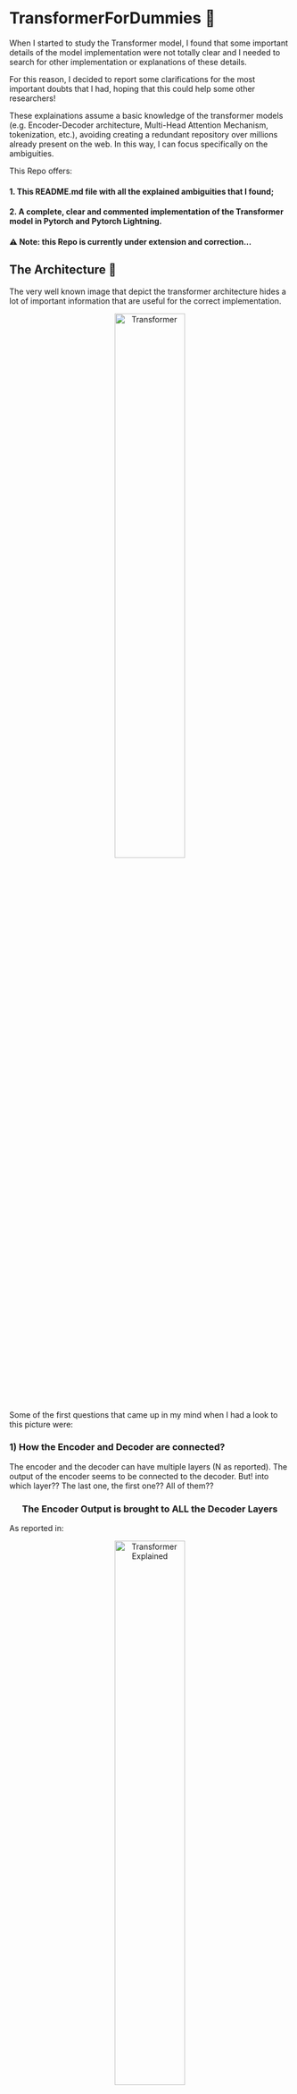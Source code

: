# TransformerForDummies :rocket:
When I started to study the Transformer model, I found that some important details of the model implementation were not totally clear 
and I needed to search for other implementation or explanations of these details. 

For this reason, I decided to report some clarifications for the most important doubts that I had, hoping that this could help some other researchers!

These explainations assume a basic knowledge of the transformer models (e.g. Encoder-Decoder architecture, Multi-Head Attention Mechanism, tokenization, etc.),
avoiding creating a redundant repository over millions already present on the web. In this way, I can focus specifically on the ambiguities.

This Repo offers:

#### 1. This README.md file with all the explained ambiguities that I found;
#### 2. A complete, clear and commented implementation of the Transformer model in Pytorch and Pytorch Lightning.

#### :warning: Note: this Repo is currently under extension and correction...
## The Architecture :tada: 
The very well known image that depict the transformer architecture hides a lot of important information that are useful for the correct implementation.
<p align="center">
<img src="./assets/Transformer_architecture.png" alt="Transformer" width="50%"/>
</p>

Some of the first questions that came up in my mind when I had a look to this picture were:
### 1) **How the Encoder and Decoder are connected?**

The encoder and the decoder can have multiple layers (N as reported). The output of the encoder seems to be connected to the decoder. 
But! into which layer?? The last one, the first one?? All of them??

### <center>**The Encoder Output is brought to ALL the Decoder Layers**</center>
As reported in:

<p align="center">
<img src="./assets/transformer_explained.png" alt="Transformer Explained" width="50%"/>
</p>

Picture taken by (https://www.truefoundry.com/blog/transformer-architecture)

### 2) **How the Encoder's output is connected to the 'Multi-Head Attention of the Decoder'?**
Every attention block has three inputs that should be the Query, Key and Value. Which one is what??

###  <p align=center>**The Keys and the Values come from the Encoder, the Queries come from the last sublayer of the decoder.**</p>

<p align="center">
<img src="./assets/answer_2.jpg" alt="Paragraph" width="35%"/>
</p>

Both the above answers could be extracted with a bit of interpretation from:
<p align="center">
<img src="./assets/paragraph_1.jpg" alt="Paragraph" width="70%"/>
</p>
Notice the phrase: 

*This allows every position in the decoder to attend over all the positions in the input sequence*, this sentence will also useful later.


### 3) **What's the difference among the three different attention blocks?**

In the rest of the README we'll call:
- **Self-Attention block** of the encoder: the attention block of the encoder (of course :) )
- **Masked-Self-Attention block** of the decoder: you got it!
- **Cross-Attention block**: the block where encoder is connected to the decoder.

Later a more detailed answer!

## The Masks :collision:

I admit that I struggled a bit to understand well how the masking is used into this model, mainly because a looot of things are given for granted,
and appear clear and obvious only when you start to implement things and problems come up.

### 1) **How the mask is included in the Masked-Self-Attention block of the decoder?**

### The Look-Ahead/Causal Mask

First of all, I would have named the "Look Ahead Mask" as "DON'T Look Ahead Mask".
This mask is used for the decoder to allow the computation of the attention only backward in the sentence. 

Yes, it has sense, but why?? Well, because at the inference time, the decoder will act in auto-regressive manner, 
that means that it only has the encoder input as complete sentence, and the decoder should generate a word at time during inference.
Hence, only using the already generated words. For this reason, we need to force at the training time to learn to predict the ground-truth output sentence without looking at the next words, otherwise that's cheating!

Here we report the shape of the "Don't look ahead mask" also called "Causal Mask":
$M^C \in \mathbb{R}^{L x L}$

$$M^C = \begin{bmatrix} 
0 & -inf & -inf &  -inf & -inf &  -inf  \\\
0 & 0 & -inf & -inf & -inf & -inf \\\
0 & 0 & 0 & -inf & -inf & -inf \\\
0 & 0 & 0 & 0 & -inf & -inf \\\
0 & 0 & 0 & 0 & 0 & -inf \\\
0 & 0 & 0 & 0 & 0 & 0 
\end{bmatrix}
$$

Notice that size of the mask is $L \times L$ that is the lenght of the sentence. 

The matrix is composed by zeros and $-inf$, we'll see in a moment why.

### **The computation of the masked attention is then**:


$$
    Attention(Q, K, V) = softmax\bigg(\frac{QK^{T}}{\sqrt{d_k}} + M^C\bigg)V
$$

Notice the mask is inside the softmax function.

This is done because if we consider $Q \in \mathbb{R}^{L \times 1}, K \in \mathbb{R}^{L \times 1}, V \in \mathbb{R}^{L \times 1}$. We would have $QK^{T} \in \mathbb{R}^{L \times L}$

Now, **the softmax function is applied row-wise**, this is just because the later multiplication with $V$ is on the right-hand side.

Remind that $softmax(x_i) = \frac{e^{x_i}}{\sum_i e^{x_i}}$, where the $x_i$ is in a set $X = {x_1, x_2, ..., x_n}$, this function just reweights the value to be summed to 1.

Hence, when the value is $-inf$ the softmax gives a weight of $0$ that means "don't consider this value".

With an example everything is always clearer!

$$Q = K = V = \begin{bmatrix}1 \\\
2 \\\
3 \\\
4 \\\
5 \\\
6 \end{bmatrix} \in \mathbb{R}^{L \times 1}, L = 6
$$

$$QK^{T} = \begin{bmatrix} 1 \\\
2 \\\
3 \\\
4 \\\
5 \\\
6 \end{bmatrix} * \begin{bmatrix} 1 & 2 & 3 & 4 & 5 & 6 \end{bmatrix} \\
= \begin{bmatrix} 1 & 2 & 3 & 4 & 5 & 6 \\\ 
2 & 4 & 6 & 8 & 10 & 12 \\\
3 & 6 & 9 & 12 & 15 & 18 \\\
4 & 8 & 12 & 16 & 20 & 24  \\\ 
5 & 10 & 15 & 20 & 25 & 30\\\
6 & 12 & 18 & 24 & 30 & 36 
\end{bmatrix}$$

That of course is simmetric. Moreover, we have that $QK^{T} = \frac{QK^{T}}{\sqrt{d_k}}$ where $d_k$ is just the dimension of the single vector that in our example is just 1.

$$\frac{QK^{T}}{\sqrt{d_k}} = \begin{bmatrix} 1 & 2 & 3 & 4 & 5 & 6 \\\ 
2 & 4 & 6 & 8 & 10 & 12 \\\
3 & 6 & 9 & 12 & 15 & 18 \\\
4 & 8 & 12 & 16 & 20 & 24  \\\ 
5 & 10 & 15 & 20 & 25 & 30\\\
6 & 12 & 18 & 24 & 30 & 36 
\end{bmatrix}$$

$$\frac{QK^{T}}{\sqrt{d_k}} + M^C = \begin{bmatrix} 
1 & -inf & -inf & -inf & -inf &  -inf  \\\
2 & 4 & -inf & -inf & -inf & -inf \\\
3 & 6 & 9 & -inf & -inf & -inf \\\
4 & 8 & 12 & 16 & -inf &  -inf\\\
5 & 10 & 15 & 20 & 25 & -inf  \\\
6 & 12 & 18 & 24 & 30 & 36 
\end{bmatrix}$$

Now we need to apply the **softmax function ROW-WISE**. Why row-wise? because remember that we are using column vectors:
$Q = K = V \in \mathbb{R}^{L \times 1}$ for this reason after the softmax we have $softmax(\frac{QK^T}{\sqrt{d_k}}) \in \mathbb{R}^{L \times L}$ that multiplied by $V \in \mathbb{R}^{L \times 1}$ we have a new column vector $A \in \mathbb{R}^{L \times 1}$ ( $(L \times L)\ times (L \times 1) = L \times (L \times L) \times 1 = L \times 1$ )


### ACHTUNG :anger:

#### 1. The softmax function is numerical unstable for $-inf$. For this reason, we need to modify $-inf$ values in a VERY HIGH NEGATIVE VALUE like -1E15;
#### 2. The softmax function is applied "for each rows"! But remember how Pytorch handles the dimensions!

This could be trivial for the practitioners but it's important to explicate everything (the repo it's called **_TransformerForDummies_** after all :D)

First of all, remember what the "dimensions" mean in the pytorch: dim = 0, means that you are indexing through the rows! dim = 1 means that you are indexing through the columns. 

<p align="center">
<img src="./assets/tensor.jpg" alt="Transformer Explained" width="70%"/>
</p>

However, the Pytorch documentation of the softmax function reports:
<p align="center">
<img src="./assets/softmax.png" alt="Transformer Explained" width="90%"/>
</p>

That in this case means that every rows will be "collapsed" independently to compute the softmax.
Hence, after the:

```python
values = torch.softmax(values, dim=-1)
```
Using the last dimension! That in our case will be all the whole rows!

We'll have:

$$
    Softmax\bigg(\frac{QK^{T}}{\sqrt{d_k}} + M^C\bigg) = \begin{bmatrix} 
1.0000e+00 & 0 & 0 & 0 & 0 &  0  \\\
1.1920e-01 & 8.8080e-01 & 0 & 0 & 0 & 0\\\
2.3556e-03 & 4.7314e-02 & 9.5033e-01 & 0 & 0 & 0\\\
6.0317e-06 & 3.2932e-04 & 1.7980e-02 & 9.8168e-01 & 0 &  0 \\\
2.0473e-09 & 3.0384e-07 & 4.5094e-05 & 6.6925e-03 & 9.9326e-01 & 0  \\\
9.3344e-14 & 3.7658e-11 & 1.5192e-08 & 6.1290e-06 &  2.4726e-03 & 9.9752e-01
\end{bmatrix}
$$

The sum "for each row" is always 1.0, try to believe!

Finally, we can compute the output values of the attention mechanism:

$$Softmax\bigg(\frac{QK^{T}}{\sqrt{d_k}} + M^C\bigg)V = \begin{bmatrix} 
1.0000e+00 & 0 & 0 & 0 & 0 &  0  \\\
1.1920e-01 & 8.8080e-01 & 0 & 0 & 0 & 0\\\
2.3556e-03 & 4.7314e-02 & 9.5033e-01 & 0 & 0 & 0\\\
6.0317e-06 & 3.2932e-04 & 1.7980e-02 & 9.8168e-01 & 0 &  0 \\\
2.0473e-09 & 3.0384e-07 & 4.5094e-05 & 6.6925e-03 & 9.9326e-01 & 0  \\\
9.3344e-14 & 3.7658e-11 & 1.5192e-08 & 6.1290e-06 &  2.4726e-03 & 9.9752e-01
\end{bmatrix} * \begin{bmatrix} 1 \\\ 2 \\\ 3 \\\ 4 \\\ 5 \\\ 6\end{bmatrix}$$

The results is:

$$Attention(Q, V, K) = \begin{bmatrix}
    1.0\\\
    1.8808 \\\
    2.9480 \\\
    3.9813 \\\
    4.9932 \\\
    5.9975
    \end{bmatrix}$$

This new vector represents a weighted combination of the values of $V$, in fact the first component consider only the first value, the second component is the weighted sum of the first two components, and so on...


### The Padding Mask

The padding mask could seem trivial at first sight, but it has its own quibbles. First reason on why it is necessary: **Not all the sentences have the same lenght!**

We:
- **Add padding tokens to bring all the sentences to have the same lenght;**
- **Create a mask that "block" the softmax function to consider this token that are uninformative.**

## The Padding Mask: requires a paragraph for itself... :fire:
### 1) What if I do not want to use multiple sentences?? (BATCH SIZE = 1)?

### ***<p align=center>In this case we don't need a padding mask</p>***

### 2) Wait? But the encoder's input and the decoder's input can have different lenghts? What about the padding then?

### ***<p align=center>The two inputs can have a different lenghts. </p>***

Let's assume that we have the batch size equals to 1, the encoder output is $X \in \mathbb{R}^{L_1 \times E}$ and the input of the decoder is $Y \in \mathbb{R}^{L_2 \times E}$ (the same dimensionality of the input of the decoder is reported till the point of the conjuction of the two, that is the "Cross-Attention"), where $L_1$ is the lenght of the sentence in the encoder, $L_2$ is the lenght of the sentence in the decoder, $E$ is the embedding size.

First of all, the $E$ should be the same for the encoder and the decoder, if it is not obvious now, it will be in a second.

About the two sequence lenght instead, we remind from the answer 2, that the decoder offers the query to the attention, the encoder the keys and the values instead. Hence, $Q \in \mathbb{R}^{L_2 \times E}, K \in \mathbb{R}^{L_1 \times E}, V \in \mathbb{R}^{L_1 \times E}$

$$\frac{QK^{T}}{\sqrt{|E|}} \in \mathbb{R}^{(L_2 \times E) \times (E \times L_1)} = \mathbb{R}^{L_2 \times L_1}$$

This first explains why the embedding size should be equal for the both encoder and the decoder (basic linear algebra).

Then, after the attention computation:

$$softmax(\frac{Q_{d}K_{e}^{T}}{\sqrt{|E|}})V_{e} \in \mathbb{R}^{(L_2 \times L_1) \times (L_1 \times E)} = \mathbb{R}^{L_2 \times E}$$

where the pedices $e$ and $d$ denote the encoder and the decoder respectively, since we're talking about the Cross-Attention block.
So,
### ***<p align=center>In this case the decoder's output will have the same decoder's input lenght. </p>***

From a practical point of view though, we need to understand when have different lenghts is convenient, necessary or else:
- *Training*: 
  - during the training the batch size is larger than 1, so the padding *IS NECESSARY*.
  - It theory it is also possible to create batches for the encoder and the decoder of different lenghts (sequence lenghts, not the batch size of course). This can be annoying from the implementative point of view, but it could be convenient if there is a large difference in the lenghts of the sequences between the two languages (if we consider a translation task)
  - In practise during the training, the dataloader is often implemented using the same lenghts for the encoder's and decoder's inputs
- *Inference*:
  - At inference time (manually testing the model for example) often we use just one input, in this case we don't need the padding since the batch size = 1. 
  - On the other hand if we implemented the model in such a way it is possible to have different sizes of encoder's input and output's, we don't even need the padding for the input.

Recap:
- The padding is used for two reasons:
  - Aligning the sequences for the same batch;
  - Aligning the sequences for between the two batches of encoder and decoder (depends on the implementation).

### 4) What is the shape of the Padding Mask? How is it employed?

First, if we want to talk about Padding mask we need to consider the Batch size > 1 that we'll name $B$. Hence, $Q \in \mathbb{R}^{B \times L \times E}, K \in \mathbb{R}^{B \times L \times E}, V \in \mathbb{R}^{B \times L \times E}$, $L$ is the sequence lenght and $E$ is the embedding size.

Now, we'll use an arbitrary value for the padding token $[PAD]$, to align all the $|B|$ sequences to the same lenght $L$. 

As an example, the "proto-padding-mask" where $|B| = 4$ and $|L| = 6$, will be:

$$|B| \underbrace{\begin{bmatrix} x_1 & x_2 & [PAD] & [PAD] & [PAD] & [PAD] \\\
    x_3 & x_4 & x_5 & x_6 & [PAD] & [PAD] \\\
x_7 & x_8 & x_9 & [PAD] & [PAD] & [PAD] \\\
x_{10} & x_{11} & x_{12} & x_{13}] & x_{14} & [PAD] 
\end{bmatrix}}_{|L|}$$

Remember that the scaled-dot-product attention function with a generic mask is:

$$
    Attention(Q, K, V) = softmax(\frac{QK^{T}}{\sqrt{d_k}} + M)V
$$

for the operation $QK^{T}$ the transposition for the tensor $K$ is done only on the last two dimensions (the batch dim is not considered), so 

$$QK^{T} \in \mathbb{R}^{(B \times L \times E) \times (B \times E \times L) } = \mathbb{R}^{B \times L \times L}
$$

Now, for each sentence in the set of size $|B|$ we have a $L \times L$ matrix that should be masked. 
To better understand how to construct our padding mask we can make and example with a single sentence, let's say the third row!

$$Q = K = \begin{bmatrix}x_7 \\\
x_8 \\\
x_9 \\\
[PAD] \\\
[PAD] \\\ 
[PAD] \end{bmatrix}\in \mathbb{R}^{1xLxE}$$

Considering every element like $x_7 \in \mathbb{R}^{E}$. So,

$$QK^{T} = \begin{bmatrix}x_7 \\\
x_8 \\\
x_9 \\\
[PAD] \\\
[PAD] \\\ 
[PAD] \end{bmatrix} * \begin{bmatrix}x_7 & x_8 & x_9 & [PAD] & [PAD] & [PAD] \end{bmatrix} = \begin{bmatrix} x_7x_7 & x_7x_8 & x_7x_9 & x_7[PAD] & x_7[PAD] & x_7[PAD] \\\
x_8x_7 & x_8x_8 & x_8x_9 & x_8[PAD] & x_8[PAD] & x_8[PAD] \\\
x_9x_7 & x_9x_8 & x_9x_9 & x_9[PAD] & x_9[PAD] & x_9[PAD] \\\
[PAD]x_7 & [PAD]x_8 & [PAD]x_9 & [PAD][PAD] & [PAD][PAD] & [PAD][PAD] \\\
[PAD]x_7 & [PAD]x_8 & [PAD]x_9 & [PAD][PAD] & [PAD][PAD] & [PAD][PAD] \\\
[PAD]x_7 & [PAD]x_8 & [PAD]x_9 & [PAD][PAD] & [PAD][PAD] & [PAD][PAD] 
\end{bmatrix}
$$

It's easy to see that every position in which we have a multiplication by the padding token (actually a dot product because every entry is $\in \mathbb{R}^{E}$) should be masked.

Hence, our padding mask for the third sentence will be:

$$
    M^{P}_3 = \begin{bmatrix} 0 & 0 & 0 & -inf & -inf & -inf \\\
0 & 0 & 0 & -inf & -inf & -inf \\\
0 & 0 & 0 & -inf & -inf & -inf \\\
-inf & -inf & -inf & -inf & -inf & -inf \\\
-inf & -inf & -inf & -inf & -inf & -inf  \\\
-inf & -inf & -inf & -inf & -inf & -inf  
\end{bmatrix}
$$

It's easy to derive this mask with these operations:

```python
B = 1
L = 6
padding_mask = torch.FloatTensor([False, False, False, False, True, True]).unsqueeze(0).unsqueeze(0)
padding_mask_right = padding_mask.repeat(1, L, 1)
padding_mask_left = padding_mask_right.transpose(-1, -2)
padding_mask = (padding_mask_left | padding_mask_right).float()
padding_mask[padding_mask == 1.] = -torch.inf
```
but I'm pretty sure more efficient ways exists. 
It's important to notice also from the implementation, that the padding mask is like it is composed by two masks. This is because $Q$ and $K^T$ are vector with each having its own padding mask. 
In this case the two vectors are the same so the resulting padding mask is simmetric.


Hence, we'll have a different padding mask for each sentence. 

$$M^{P} = \[ M^{P}_1, ..., M^{P}_B \]$$

### 3) Ok, but the Transformer has 3 attention blocks in which one I should insert the padding mask?

This is probably one of the hardest question I had to find an answer to. Let's start from the most trivial things. The Masked-Self-Attention block of course needs the Causal Mask, and that's ok. However, the most reasonable thing is that both the Self-attention block of the encoder, and Masked-Self-Attention block of the Decoder, also need a Padding Mask.
This is because as reported in the article:

- _"The encoder contains self-attention layers. In a self-attention layer all of the keys, values
and queries come from the same place, in this case, the output of the previous layer in the
encoder. Each position in the encoder **can attend to all positions** in the previous layer of the
encoder."_
- _"Similarly, self-attention layers in the decoder allow each position in the decoder **to attend to
all positions** in the decoder up to and including that position. We need to prevent leftward
information flow in the decoder to preserve the auto-regressive property. We implement this
inside of scaled dot-product attention by masking out (setting to −∞) all values in the input
of the softmax which correspond to illegal connections. See Figure 2"_

When in the article is mentioned that the self-attention blocks should attend to "all the positions", it's reasonable to think that only the meaningful part should be attended, so excluding the padding token. 
Hence, until now we have: Encoder's Self-Attention block needs the Padding Mask; the Decoder's Masked-Self-Attention block needs Padding Mask + Causal Mask.

#### Perfect! **But what about the Cross-Attention block in the decoder?** 

The article reports:

<p align="center">
<img src="./assets/paragraph_1.jpg" alt="Paragraph" width="90%"/>
</p>

So, if we need to consider the same rational where "all the positions" means all the meaningful positions, Do we need to combine two padding masks??,
the encoder and the decoder's one, also considering that Queries come from the decoder and the Keys from the encoder?? However, since I didn't want to speculate much, I needed to investigate more.

First of all, I found that the same question has been asked a lot around the web, but few time I've seen a reasonable answer: [HERE](https://medium.com/@sxyxiaoyao/i-have-a-question-about-this-line-code-why-we-need-memory-mask-in-decoder-ab7d5a9e8060) [HERE](https://github.com/pytorch/pytorch/issues/124931) [HERE](https://stackoverflow.com/questions/62170439/difference-between-src-mask-and-src-key-padding-mask) [HERE](https://medium.com/@bavalpreetsinghh/transformer-from-scratch-using-pytorch-28a5d1b2e033) [HERE](https://datascience.stackexchange.com/questions/65067/proper-masking-in-the-transformer-model) [HERE](https://datascience.stackexchange.com/questions/88097/why-do-transformers-mask-at-every-layer-instead-of-just-at-the-input-layer) [HERE](https://ai.stackexchange.com/questions/25041/is-the-decoder-mask-triangular-mask-applied-only-in-the-first-decoder-block-o)

Unfortunately, not all the answer were clear and agreed to each other. In spite of this, I tried to have my own answer, mainly based on these factors:

- The official Pytorch Implementation of the Transformer model has as parameter the **_memory_mask_** [HERE](https://pytorch.org/docs/stable/generated/torch.nn.Transformer.html)
- [This article](https://medium.com/@bavalpreetsinghh/transformer-from-scratch-using-pytorch-28a5d1b2e033) reports that it is necessary to avoid conflict. Which conflict? Not explained.
- [This](https://stackoverflow.com/questions/62170439/difference-between-src-mask-and-src-key-padding-mask) instead reports that the memory mask is just the same as the encoder-input's padding mask, so in general applied to the Keys. Ok, but why?

Ok, my catch on this is: 
1. The Cross-Attention block needs a Padding Mask; 
2. In the official implementations there is what is called Memory Mask that seems to be a copy of the encoder's input padding mask; 
3. I haven't found anything about the inclusion of the decoder's input padding mask.

However, I wasn't satisfied with this. I had to prove the sense by myself. 

So, let's start with and example where queries come from the decoder, and the keys and values are the same vector from the encoder output.

$Q_d \in \mathbb{R}^{L_2 \times E}, K_e^T \in \mathbb{R}^{E \times L_1}, V_e \in \mathbb{R}^{L_1 \times E}$ with $E = 1$

$$Q_d = \begin{bmatrix}
    1\\\
    2 \\\
    3 \\\
    [null_d] \\\
    [null_d] \\\
    [null_d]
    \end{bmatrix}; K_e^T = \begin{bmatrix} 4 & 5 & 6 & 7 & [null_e] & [null_e]\end{bmatrix};  V_e = \begin{bmatrix}
    4\\\
    5 \\\
    6 \\\
    7 \\\
    [null_e] \\\
    [null_e]
    \end{bmatrix};$$


$$Q_dK_e^T = \begin{bmatrix} 4 & 5 & 6 & 7 
\end{bmatrix}$$

Where $null_d$ or $null_e$ represent the values in the vector correspondent to the padding values of decoder and encoder respectively.

Now let's consider the three possibilities for the padding mask: encoder's input padding mask, decoder's input padding mask, combination of both.
More precisely, since the computation of the $Q_dK_e^T$ have the query from the decoder and the keys from the encoder, we'll call  the "left decoder's input padding mask" and "right encoder's input padding mask" respectively.

$$M_e^{right} = \begin{bmatrix} 0 & 0 & 0 & 0 & -inf & -inf\\\
 0 & 0 & 0 & 0 & -inf & -inf \\\
0 & 0 & 0 & 0 & -inf & -inf \\\
0 & 0 & 0 & 0 & -inf & -inf \\\
0 & 0 & 0 & 0 & -inf & -inf \\\
0 & 0 & 0 & 0 & -inf & -inf 
\end{bmatrix}
$$

$$M_d^{left} = \begin{bmatrix} 0 & 0 & 0 & 0 & 0 & 0\\\
 0 & 0 & 0 & 0 & 0 & 0 \\\
0 & 0 & 0 & 0 & 0 & 0 \\\
-inf & -inf & -inf & -inf & -inf & -inf  \\\
-inf & -inf & -inf & -inf & -inf & -inf  \\\
-inf & -inf & -inf & -inf & -inf & -inf 
\end{bmatrix}
$$

$$M_d^{left} +  M_e^{right}  = \begin{bmatrix} 0 & 0 & 0 & 0 & -inf & -inf\\\
 0 & 0 & 0 & 0 & -inf & -inf\\\
0 & 0 & 0 & 0 & -inf & -inf \\\
-inf & -inf & -inf & -inf & -inf & -inf  \\\
-inf & -inf & -inf & -inf & -inf & -inf  \\\
-inf & -inf & -inf & -inf & -inf & -inf 
\end{bmatrix}
$$

Ok, now let's apply the three possibilities, and see what happens.

#### Right Encoder's input padding mask

$$\frac{Q_{d}K_{e}^{T}}{\sqrt{d_k}} + M_e^{right}  = \begin{bmatrix} 4 & 5 & 6 & 7 & -inf & -inf \\\
 8 & 10 & 12 & 14 & -inf & -inf \\\
 12 & 15 & 18 & 21 & -inf & -inf \\\
 [null_d]*4 & [null_d]*5 & [null_d]*6 & [null_d]*7 & -inf & -inf \\\
[null_d]*4 & [null_d]*5 & [null_d]*6 & [null_d]*7 & -inf & -inf  \\\
[null_d]*4 & [null_d]*5 & [null_d]*6 & [null_d]*7 & -inf & -inf 
\end{bmatrix}
$$

$$softmax(\frac{Q_{d}K_{e}^{T}}{\sqrt{d_k}} + M_e^{right})V_e = \begin{bmatrix} 0.0321 & 0.0871 & 0.2369 & 0.6439 & 0 & 0 \\\
0.0021 & 0.0158 & 0.1171 & 0.8650 & 0 & 0 \\\
 1.1727e-04 &  2.3554e-03 & 4.7309e-02 & 9.5022e-01 & 0 & 0\\\
 w_1^{null} & w_2^{null} & w_3^{null} & w_4^{null} & 0 & 0 \\\
w_5^{null} & w_6^{null} & w_7^{null} & w_8^{null} & 0 & 0   \\\
w_9^{null} & w_{10}^{null} & w_{11}^{null} & w_{12}^{null} & 0 & 0 
\end{bmatrix}* \begin{bmatrix}
    4\\\
    5 \\\
    6 \\\
    7 \\\
    [null_d] \\\
    [null_d]
    \end{bmatrix} \\
 = \begin{bmatrix} 6.4926 \\\
6.845 \\\
6.9476 \\\
W_1^{null} \\\
W_2^{null} \\\
W_3^{null}
\end{bmatrix}
$$

Where $w_x^{null}$ represent a weight from a non-relevant position and $W_x^{null}$ represent a dot product out of a matrix multiplication that contains some $w_x^{null}$ values.
As it is possible to see the output vector contains at the end some values that represent the padding.

#### Left Decoder's input padding mask

$$\frac{Q_{d}K_{e}^{T}}{\sqrt{d_k}} + M_d^{left} = \begin{bmatrix} 4 & 5 & 6 & 7 & 1*[null_e] & 1*[null_e] \\\
 8 & 10 & 12 & 14 & 2*[null_e] & 2*[null_e] \\\
 12 & 15 & 18 & 21 & 3*[null_e] & 3*[null_e] \\\
-inf & -inf & -inf & -inf & -inf & -inf  \\\
-inf & -inf & -inf & -inf & -inf & -inf  \\\
-inf & -inf & -inf & -inf & -inf & -inf 
\end{bmatrix}
$$

$$softmax(\frac{Q_{d}K_{e}^{T}}{\sqrt{d_k}} + M_d^{left} )V_e = \begin{bmatrix} w_1^{dirty} & w_2^{dirty} & w_3^{dirty} & w_4^{dirty} & w_5^{null} & w_6^{null} \\\
w_1^{dirty} & w_2^{dirty} & w_3^{dirty} & w_4^{dirty} & w_5^{null} & w_6^{null} \\\
w_1^{dirty} & w_2^{dirty} & w_3^{dirty} & w_4^{dirty} & w_5^{null} & w_6^{null} \\\
0.1666 & 0.1666 & 0.1666 & 0.1666 & 0.1666 & 0.1666  \\\
0.1666 & 0.1666 & 0.1666 & 0.1666 & 0.1666 & 0.1666  \\\
0.1666 & 0.1666 & 0.1666 & 0.1666 & 0.1666 & 0.1666 
\end{bmatrix} * \begin{bmatrix}
    4\\\
    5 \\\
    6 \\\
    7 \\\
    [null_d] \\\
    [null_d]
    \end{bmatrix} = \begin{bmatrix} W_1^{dirty} \\\
W_2^{dirty} \\\
W_3^{dirty} \\\
W_4^{null} \\\
W_5^{null} \\\
W_6^{null}
\end{bmatrix}
$$

Here I called $w_x^{dirty}$ the weights values out of the softmax computed also using some values from the padding positions. 
As it is possible to see the output in this case is composed by "dirty" values and null values.

Finally, the combination of both the padding masks.
#### Both Encoder's and  Decoder's input padding mask

$$
\frac{Q_{d}K_{e}^{T}}{\sqrt{d_k}} + M_d^{left} + M_e^{right} = \begin{bmatrix} 4 & 5 & 6 & 7 & -inf & -inf \\\
 8 & 10 & 12 & 14 & -inf & -inf \\\
 12 & 15 & 18 & 21 & -inf & -inf \\\
-inf & -inf & -inf & -inf & -inf & -inf  \\\
-inf & -inf & -inf & -inf & -inf & -inf  \\\
-inf & -inf & -inf & -inf & -inf & -inf 
\end{bmatrix}
$$
$$
softmax(\frac{Q_{d}K_{e}^{T}}{\sqrt{d_k}} + M_d^{left} + M_e^{right})V_e = \begin{bmatrix} 0.0321 & 0.0871 & 0.2369 & 0.6439 & 0 & 0 \\\
0.0021 & 0.0158 & 0.1171 & 0.8650 & 0 & 0 \\\
 1.1727e-04 &  2.3554e-03 & 4.7309e-02 & 9.5022e-01 & 0 & 0\\\
0.1666 & 0.1666 & 0.1666 & 0.1666 & 0.1666 & 0.1666  \\\
0.1666 & 0.1666 & 0.1666 & 0.1666 & 0.1666 & 0.1666  \\\
0.1666 & 0.1666 & 0.1666 & 0.1666 & 0.1666 & 0.1666 
\end{bmatrix} * \begin{bmatrix}
    4\\\
    5 \\\
    6 \\\
    7 \\\
    [null_d] \\\
    [null_d]
    \end{bmatrix} = \begin{bmatrix} 6.4926 \\\
6.845 \\\
6.9476 \\\
W_1^{null} \\\
W_2^{null} \\\
W_3^{null}
\end{bmatrix}
$$

### Finally we have our answer!
First!

$$softmax(\frac{Q_{d}K_{e}^{T}}{\sqrt{d_k}} + M_d^{left} + M_e^{right})V_e = softmax(\frac{Q_{d}K_{e}^{T}}{\sqrt{d_k}} + M_e^{right})V_e$$

Using the decoder's input padding mask would create dirty values. Hence, using the right encoder's input padding mask is the best choice. 
Not using any padding mask for the Cross-Attention block would create dirty values. 

Just to experimentally validate this assertion I trained a simple Transformer model and I found that with the right padding mask for the Cross-Attention block leads to better validation accuracy.

## Padding Mask Usage Recap:

#### - **Encoder Self-Attention block wants: ENCODER'S INPUT PADDING MASK**
#### - **Decoder MASKED Self-Attention block wants: DECODER'S INPUT PADDING MASK + CAUSAL MASK**
#### - **Encoder-Decoder Cross-Attention block wants: ENCODER'S INPUT PADDING MASK**

<p align="center">
<img src="./assets/Padding_Masks.png" alt="Transformer Architecture with masks annotated" width="50%"/>
</p>


### Recap for the Masking

#### - Self-Attention Encoder block: 

$$SelfAttention(Q_{e}, K_{e}, V_{e}) = softmax(\frac{Q_{e}K_{e}^{T}}{\sqrt{d_k}} + M_e^{P})V_{e}$$

$M_e^{P} = M_e^{left} + M_e^{right}$ that is $M_e^{left} = M_e^{right^T}$
#### - Decoder MASKED Self-Attention block: : 

$$MaskedSelfAttention(Q_{d}, K_{d}, V_{d}) = softmax(\frac{Q_{d}K_{d}^{T}}{\sqrt{d_k}} + M_d^{P} + M^{C})V_{d}$$
$M_d^{P} = M_d^{left} + M_d^{right}$ that is $M_d^{left} = M_d^{right^T}$
#### - Encoder-Decoder Cross-Attention block: 

$$CrossAttention(Q_{d}, K_{e}, V_{e}) = softmax(\frac{Q_{d}K_{e}^{T}}{\sqrt{d_k}} + M_e^{right})V_{e}$$

Where the pedices $e$ or $d$ in this case stand for Encoder and Decoder. $M^P$ is the Padding Mask, $M^C$ is the Causal Mask, $d_k$ is the embedding dimension that in our case is $E$, (in whole in example we didn't mention the different heads).

## The Embeddings :grey_question:

### 1) How the embeddings layers are implemented?

The embeddings layer are used to map each token into a vector. 

To allow this it's easy to just use the *torch.nn.Embedding(num_embeddings, embedding_dim, ...)* class. Internally the class is just a linear layer that maps an integer into a vector. Still more under the hood, each integer is considered in one-hot-encoding.

Hence, the parameters will be:
- num_embeddings = VOCABULARY SIZE
- embedding_dim = EMBEDDING SIZE

Unfortunately for this reason, the embedding layer is one of the storage heavy part of the model. Let's make an example:
VOCABULARY SIZE = 50k and EMBEDDING SIZE = 512, we'll have a linear layer of $512 \times 50'000 = 25,6*10^6$ parameters, that are more than 25,6 millions of parameters. 

Moreover, considering that we have two different embeddings layers ( one for the encoder and one for the decoder), we have more than 50 millions parameters just for the first step of the processing.
Remind that this layer is trainable.
## The last layer of the Decoder :fearful:

Even if this part is almost straightforward, in the paper is the most ambiguous one. 

It's intuitive that we just need a linear layer and a softmax to have a "vocabulary-sized" vector of probabilities to sample the most probable next word.
However, let's read:

<p align="center">
<img src="./assets/Embeddings.png" alt="Paragraph" width="70%"/>
</p>

We first read
- *[...], **we share the same weight matrix between the two embedding layers and the pre-softmax
linear transformation**, [...].*

Wait Wait Wait!
- I can accept a weights sharing between the embedding layer of the Decoder and its last layer, because maybe we just want to save some parameters and because the vocabulary for the target sentence in the decoder is the same in output of course...
- But WHY?? It should be shared with the Encoder's embedding layer, that probably will have a different vocabulary, since this model is generally considered for a task like Translation??? Am I missing something? :confounded:

I searched a lot and I found one only sensed answer, thanks to 'noe' on Datascience.Stackexchange:

- *The source and target embeddings can be shared or not. This is a design decision. They are normally shared if the token vocabulary is shared, and this normally happens when you have languages with the same script (i.e. the Latin alphabet). If your source and target languages are e.g. English and Chinese, which have different writing systems, your token vocabularies would probably not be shared, and then the embeddings wouldn't be shared either. NOE*

- *Then, the linear projection before the softmax can be shared with the target embedding matrix. This is also a design decision. It is frequent to share them. NOE*

uff...okok I took a sigh of relief, it was as I thought, just a task dependent design choice.

For the all answer refer [HERE](https://datascience.stackexchange.com/questions/84930/weights-shared-by-different-parts-of-a-transformer-model "Why sharing weights") 

Hence, my recap is:

#### 1. Decoder Embedding Layer and final Linear Layer before the softmax share the weights;

This is actually a design choice also to reduce the computation.

#### 2. Encoder Embedding Layer and Decoder Embedding Layer can share the weights in the case the source and the target languages are the same.

So, in this case all the three layer share the same weights as reported in the article.

Ok, let's continue to read:

- **[...] In the embedding layers, we multiply those weights by $\sqrt{d_{model}}$.** 

...Totally out of nowhere...why now???:weary:

After a very long search and time thinking about it..

**The answer is that there is no answer!** As also reported in [HERE](https://datascience.stackexchange.com/questions/87906/transformer-model-why-are-word-embeddings-scaled-before-adding-positional-encod "Answer 1") [HERE](https://github.com/espnet/espnet/issues/2797 "Answer 2") [HERE](https://github.com/wenet-e2e/wenet/issues/45 "Answer 3") [HERE](https://github.com/OpenNMT/OpenNMT-py/issues/1722 "Answer 4")    

Actually my catch on this turns around a couple of thoughs:
- Inside the attention blocks all the dot-product are scaled by $\sqrt{d_{model}}$ that is the standard deviation of a dot-product between two independent random vector, though scaling in such a way everything has a variance of 1;
- The layer normalization largely used is done exactly to keep every vector to variance of 1;
- From the scheme it's possible to see that we always have the layer normalization as output of both encoder and decoder.

Hence, my idea is that since the actual vectors that represent the tokens as inputs of both encoder and decoder "don't have variance of 1" ( I'm talking about the embedding from the embeddings layers), we need to rescaled them multiplying them back by $\sqrt{d_{model}}$.
In this way the softmax is operating using the vectors of the actual size. 

Every comment on this is largely accepted.

## The Layer normalization :satisfied:

The only interesting thing that I'd like to report for this is that the normalization makes use of the **Biased Variance** and not the unbiased one (strengthening even more my idea on the rescaling by $\sqrt{d_{model}}$).

We remind that:

$$\sigma_{biased} = \frac{1}{N} \sum_{i=1}^{N} (x_i - \mu)^2$$
$$\sigma_{unbiased} = \frac{1}{N -1} \sum_{i=1}^{N} (x_i - \mu)^2$$

So keep an eye on this if you want to reimplement this by yourself. 

## The Dropout
The article reports:
- _**Each layer has two sub-layers. The first is a multi-head self-attention mechanism, and the second is a simple, position-
wise fully connected feed-forward network.**_ 
- _**We apply dropout [ 33] to the output of each sub-layer, before it is added to the
sub-layer input and normalized. In addition, we apply dropout to the sums of the embeddings and the
positional encodings in both the encoder and decoder stacks.[...]**_

Hence, we deduce that the dropout layers are reported how depicted in the picture below:

<p align="center">
<img src="./assets/Dropout.png" alt="Paragraph" width="50%"/>
</p>

What it not mentioned in the article is that the Dropout is also implemented inside the attention mechanism [HERE](https://serp.ai/attention-dropout/) [HERE](https://stats.stackexchange.com/questions/509798/attention-dropout-where-was-it-proposed-used-first):

- _**After the Softmax function add a dropout**_

## The Special Tokens :relieved:

Why we need to use the special tokens? Around the web and in several papers a lot of different tokens are used. 

### The [SOS] Token
Let's consider the inference time, so we are using our already trained model, and we want to translate a source sentence into a target sentence.
We already have an input sequence for the encoder, but how do we start the input of the decoder?? 
We need a starting point from which we can compute the whole sequence, that in theory should be that first word of the translation that we do not know! 
For this reason it's enough a dummy word that we'll call [SOS] (Start Of Sentence). 
Let's say $f_e(x)$ is the function representing the encoder, $f_d(y, f_x(x))$ is the function representing the decoder. So, iteratively:
- $f_d^1([SOS], f_e([The, dog, is, beautiful)) = [Il]$
- $f_d^2([Il], f_e([The, dog, is, beautiful)) = [cane]$
- $f_d^3([cane], f_e([The, dog, is, beautiful)) = [é]$
- $f_d^4([è], f_e([The, dog, is, beautiful)) = [bello]$

### The [EOS] Token
The [EOS] token (End Of Sentence) it's necessary for exactly the opposite reason of the start token. We need to stop the generation of words.
Considering that the generation is one token at time, so practically in a for loop, we need a way to stop the generation but also allow the model to learn when to stop the generation as well.
For this reason we need the [EOS] to be set at the end of the sentence for the decoder.

- $f_d^4([è], f_e([The, dog, is, beautiful)) = [bello]$
- $f_d^5([bello], f_e([The, dog, is, beautiful)) = [come]$
- $f_d^6([il], f_e([The, dog, is, beautiful)) = [tramonto]$
- ... it can continue gibbering..

The right way:
- $f_d^4([è], f_e([The, dog, is, beautiful)) = [bello]$
- $f_d^5([bello], f_e([The, dog, is, beautiful)) = [EOS]$
- STOP

In this way we know when to stop inferencing.


### And in the Encoder?
The encoder, at least in principle, doesn't need the [SOS] nor the [EOS] token. However, these are often used in the encoder as well, mainly to help the model to understand when the input sequence of the encoder start and finishes,
in this way can influence the generation or the termination of the output sequence. [HERE](https://github.com/Kyubyong/transformer/issues/64) [HERE](https://www.reddit.com/r/deeplearning/comments/ob03fn/the_input_format_for_the_encoder_in_transformer/)


### What about the padding here?
The padding is just added right after the [EOS].

## The Training
Now the crispy things! All the guides that I found were boring, redundant and somewhat unclear on the peculiarity of the transformer training that in my opinion is base on only two things:

1. **Shift Left the ground-truth output of just one step;**
2. **Set the CrossEntropyLoss to ignore the paddings!**

### 1. Shift Left
In the paper is depicted as "Output (Shifted right)", very confusing in my opinion. 

Anyway, let's make an example: The ground truth output is $out = [Il, cane, è, bello, PAD, PAD, PAD]$, and this will be the input of the decoder. We remember that we need to predict the next word for each, so my approach is:

- $out-rolled = [cane, è, bello, PAD, PAD, PAD, Il]$

Set the last as padding (in a moment you'll understand why):

- $out-rolled = [cane, è, bello, PAD, PAD, PAD, PAD]$

```python
target_batch_out = torch.roll(target_batch, -1, dims=-1)
target_batch_out[:, -1] = self.padding_index
```

### 2. CrossEntropyLoss can ignore the padding

When we compute the loss we don't need to match the paddings, since are just blank spaces. We need to compute it only for the meaningful tokens.
Fortunately, the *nn.CrossEntropyLoss(...)* class has the *ignore_index* parameter that you can easily set.


```python
self.loss = nn.CrossEntropyLoss(ignore_index=self.padding_index)
```

Of course other faster ways to implement this are possible.


## References

- [Attention is All You Need](https://arxiv.org/abs/1706.03762)
- [Illustrated Transformer](https://jalammar.github.io/illustrated-transformer/)
- [The Annotated Transformer]( https://nlp.seas.harvard.edu/2018/04/03/attention.html)